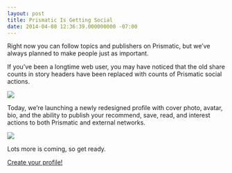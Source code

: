 ```yaml
---
layout: post
title: Prismatic Is Getting Social
date: 2014-04-08 12:36:39.000000000 -07:00
---
```

Right now you can follow topics and publishers on Prismatic, but we’ve always planned to make people just as important.

If you’ve been a longtime web user, you may have noticed that the old share counts in story headers have been replaced with counts of Prismatic social actions.

![]({{site.baseurl}}/content/images/2014/Apr/1000w.png)

Today, we’re launching a newly redesigned profile with cover photo, avatar, bio, and the ability to publish your recommend, save, read, and interest actions to both Prismatic and external networks.

![]({{site.baseurl}}/content/images/2014/Apr/1000w.jpg)

Lots more is coming, so get ready.

[Create your profile!](https://get-prismatic.squarespace.com/profile)
